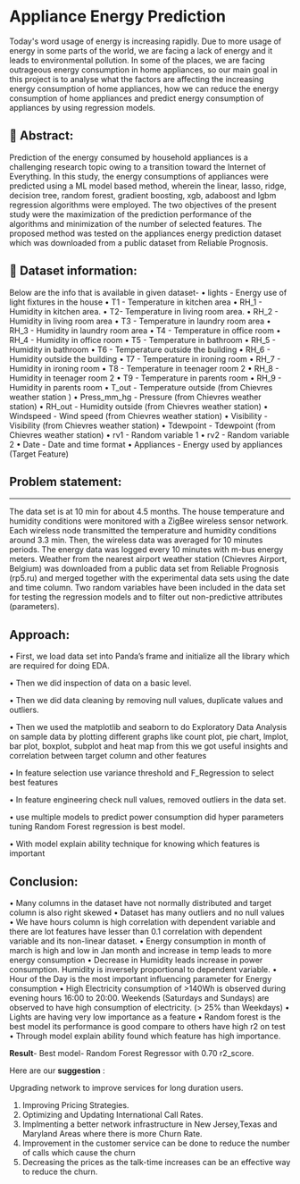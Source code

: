 # Appliance Energy Prediction
Today's word usage of energy is increasing rapidly. Due to more usage of energy in some parts of the world, we are facing a lack of energy and it leads to environmental pollution. In some of the places, we are facing outrageous energy consumption in home appliances, so our main goal in this project is to analyse what the factors are affecting the increasing energy consumption of home appliances, how we can reduce the energy consumption of home appliances and predict energy consumption of appliances by using regression models.

## **📖 Abstract:** 
Prediction of the energy consumed by household appliances is a challenging research topic owing to a transition toward the Internet of Everything. In this study, the energy consumptions of appliances were predicted using a ML model based method, wherein the linear, lasso, ridge, decision tree, random forest, gradient boosting, xgb, adaboost and lgbm regression algorithms were employed. The two objectives of the present study were the maximization of the prediction performance of the algorithms and minimization of the number of selected features. The proposed method was tested on the appliances energy prediction dataset which was downloaded from a public dataset from Reliable Prognosis.


## **📖 Dataset information:**
Below are the info that is available in given dataset-
•	lights - Energy use of light fixtures in the house
•	T1 - Temperature in kitchen area 
•	RH_1 -  Humidity in kitchen area. 
•	T2- Temperature in living room area.
•	RH_2 - Humidity in living room area 
•	T3 - Temperature in laundry room area
•	RH_3  - Humidity in laundry room area 
•	T4 - Temperature in office room 
•	RH_4 - Humidity in office room 
•	T5 - Temperature in bathroom 
•	RH_5 - Humidity in bathroom 
•	T6 - Temperature outside the building 
•	RH_6 - Humidity outside the building 
•	T7 - Temperature in ironing room 
•	RH_7 - Humidity in ironing room 
•	T8 - Temperature in teenager room 2 
•	RH_8  - Humidity in teenager room 2 
•	T9 - Temperature in parents room 
•	RH_9 - Humidity in parents room 
•	T_out - Temperature outside (from Chievres weather station )
•	Press_mm_hg - Pressure (from Chievres weather station) 
•	RH_out - Humidity outside (from Chievres weather station) 
•	Windspeed - Wind speed (from Chievres weather station) 
•	Visibility - Visibility (from Chievres weather station) 
•	Tdewpoint - Tdewpoint (from Chievres weather station) 
•	rv1 - Random variable 1 
•	rv2 - Random variable 2
•	Date - Date and time format 
•	Appliances - Energy used by appliances (Target Feature)

## **Problem statement:**
________________________________________
The data set is at 10 min for about 4.5 months. The house temperature and humidity conditions were monitored with a ZigBee wireless sensor network. Each wireless node transmitted the temperature and humidity conditions around 3.3 min. Then, the wireless data was averaged for 10 minutes periods. The energy data was logged every 10 minutes with m-bus energy meters. Weather from the nearest airport weather station (Chievres Airport, Belgium) was downloaded from a public data set from Reliable Prognosis (rp5.ru) and merged together with the experimental data sets using the date and time column. Two random variables have been included in the data set for testing the regression models and to filter out non-predictive attributes (parameters).

## **Approach:**

•	First, we load data set into Panda’s frame and initialize all the library which are required for doing EDA.

•	Then we did inspection of data on a basic level.

•	Then we did data cleaning by removing null values, duplicate values and outliers.

•	Then we used the matplotlib and seaborn to do Exploratory Data Analysis on sample data by plotting different graphs like count plot, pie chart, lmplot, bar plot, boxplot, subplot and heat map from this we got useful insights and correlation between target column and other features

•	In feature selection use variance threshold and F_Regression to select best features

•	In feature engineering check null values, removed outliers in the data set.

•	use multiple models to predict power consumption did hyper parameters tuning Random Forest regression is best model.

•	With model explain ability technique for knowing which features is important

## **Conclusion:**         

•	Many columns in the dataset have not normally distributed and target column is also right skewed
•	Dataset has many outliers and no null values
•	We have hours column is high correlation with dependent variable and there are lot features have lesser than 0.1 correlation with dependent variable and its non-linear dataset.
•	Energy consumption in month of march is high and low in Jan month and increase in temp leads to more energy consumption
•	Decrease in Humidity leads increase in power consumption. Humidity is inversely proportional to dependent variable.
•	Hour of the Day is the most important influencing parameter for Energy consumption
•	High Electricity consumption of >140Wh is observed during evening hours 16:00 to 20:00. Weekends (Saturdays and Sundays) are observed to have high consumption of electricity. (> 25% than Weekdays)
•	Lights are having very low importance as a feature
•	Random forest is the best model its performance is good compare to others have high r2 on test
•	Through model explain ability found which feature has high importance.


**Result**- Best model- Random Forest Regressor with 0.70 r2_score.

Here are our **suggestion** :

Upgrading network to improve services for long duration users.
1. Improving Pricing Strategies.
2. Optimizing and Updating International Call Rates.
3. Implmenting a better network infrastructure in New Jersey,Texas and Maryland Areas where there is more Churn Rate.
4. Improvement in the customer service can be done to reduce the number of calls which cause the churn
4. Decreasing the prices as the talk-time increases can be an effective way to reduce the churn.
